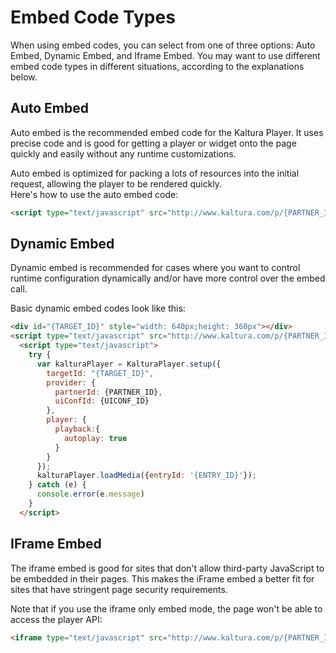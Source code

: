 # Embed Code Types

When using embed codes, you can select from one of three options: Auto Embed, Dynamic Embed, and Iframe Embed. You may want to use different embed code types in different situations, according to the explanations below. 

## Auto Embed  

Auto embed is the recommended embed code for the Kaltura Player. It uses precise code and is good for getting a player or widget onto the page quickly and easily without any runtime customizations.<br>

Auto embed is optimized for packing a lots of resources into the initial request, allowing the player to be rendered quickly.
<br>Here's how to use the auto embed code:

```html
<script type="text/javascript" src="http://www.kaltura.com/p/{PARTNER_ID}/embedPlaykitJs/uiconf_id/{UICONF_ID}?autoembed=true&targetId={TARGET_ID}&entry_id={ENTRY_ID}&config={"player":{"playback":{"autoplay":true}"></script>
```

## Dynamic Embed  

Dynamic embed is recommended for cases where you want to control runtime configuration dynamically and/or have more control over the embed call.<br>

Basic dynamic embed codes look like this:

```html
<div id="{TARGET_ID}" style="width: 640px;height: 360px"></div>
<script type="text/javascript" src="http://www.kaltura.com/p/{PARTNER_ID}/embedPlaykitJs/uiconf_id/{UICONF_ID}"></script>
  <script type="text/javascript">
    try {
      var kalturaPlayer = KalturaPlayer.setup({
        targetId: "{TARGET_ID}",
        provider: {
          partnerId: {PARTNER_ID},
          uiConfId: {UICONF_ID}
        },
        player: {
          playback:{
            autoplay: true
          }
        }
      });
      kalturaPlayer.loadMedia({entryId: '{ENTRY_ID}'});
    } catch (e) {
      console.error(e.message)
    }
  </script>
```

## IFrame Embed  

The iframe embed is good for sites that don't allow third-party JavaScript to be embedded in their pages. This makes the iFrame embed a better fit for sites that have stringent page security requirements.<br>

Note that if you use the iframe only embed mode, the page won't be able to access the player API:

```html
<iframe type="text/javascript" src="http://www.kaltura.com/p/{PARTNER_ID}/embedPlaykitJs/uiconf_id/{UICONF_ID}?autoembed=true&targetId={TARGET_ID}&entry_id={ENTRY_ID}&config={"player":{"playback":{"autoplay":true}"></iframe>
```

